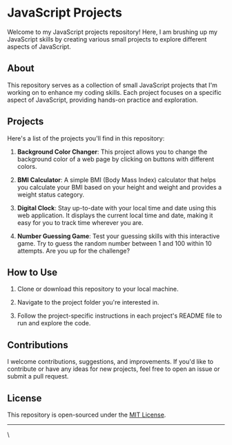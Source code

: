 # JavaScript Projects

Welcome to my JavaScript projects repository! Here, I am brushing up my JavaScript skills by creating various small projects to explore different aspects of JavaScript.

## About

This repository serves as a collection of small JavaScript projects that I'm working on to enhance my coding skills. Each project focuses on a specific aspect of JavaScript, providing hands-on practice and exploration.

## Projects

Here's a list of the projects you'll find in this repository:

1. **Background Color Changer**: This project allows you to change the background color of a web page by clicking on buttons with different colors.

2. **BMI Calculator**: A simple BMI (Body Mass Index) calculator that helps you calculate your BMI based on your height and weight and provides a weight status category.

3. **Digital Clock**: Stay up-to-date with your local time and date using this web application. It displays the current local time and date, making it easy for you to track time wherever you are.

4. **Number Guessing Game**: Test your guessing skills with this interactive game. Try to guess the random number between 1 and 100 within 10 attempts. Are you up for the challenge?

## How to Use

1. Clone or download this repository to your local machine.

2. Navigate to the project folder you're interested in.

3. Follow the project-specific instructions in each project's README file to run and explore the code.

## Contributions

I welcome contributions, suggestions, and improvements. If you'd like to contribute or have any ideas for new projects, feel free to open an issue or submit a pull request.

## License

This repository is open-sourced under the [MIT License](LICENSE.md).

---
\
